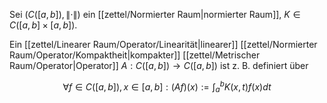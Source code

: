 Sei $(C([a, b]), \| \cdot \|)$ ein [[zettel/Normierter Raum|normierter Raum]], $K \in C([a, b] \times [a, b])$.

Ein [[zettel/Linearer Raum/Operator/Linearität|linearer]] [[zettel/Normierter Raum/Operator/Kompaktheit|kompakter]] [[zettel/Metrischer Raum/Operator|Operator]] $A : C([a, b]) \to C([a, b])$ ist z. B. definiert über

$$
	\forall f \in C([a, b]), x \in [a, b] : (Af)(x) := \int_a^b K(x, t)f(x) dt
$$